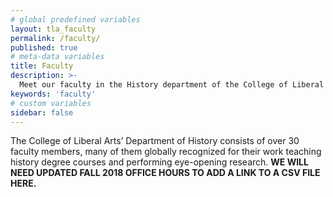 ```yaml
---
# global predefined variables
layout: tla_faculty
permalink: /faculty/
published: true
# meta-data variables
title: Faculty
description: >-
  Meet our faculty in the History department of the College of Liberal Arts at Temple University!
keywords: 'faculty'
# custom variables
sidebar: false
---
```

The College of Liberal Arts’ Department of History consists of over 30 faculty members, many of them globally recognized for their work teaching history degree courses and performing eye-opening research. **WE WILL NEED UPDATED FALL 2018 OFFICE HOURS TO ADD A LINK TO A CSV FILE HERE.**
